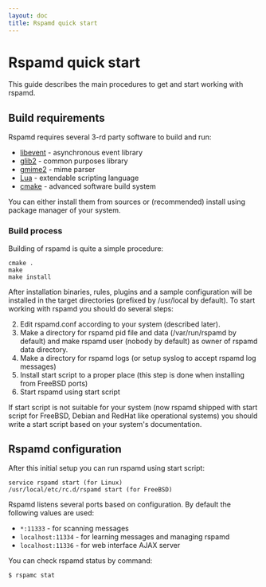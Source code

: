 ```yaml
---
layout: doc
title: Rspamd quick start
---
```


# Rspamd quick start

This guide describes the main procedures to get and start working with rspamd.

## Build requirements

Rspamd requires several 3-rd party software to build and run:

* [libevent](http://www.monkey.org/~provos/libevent/) - asynchronous event library
* [glib2](http://library.gnome.org/devel/glib/) - common purposes library
* [gmime2](http://spruce.sourceforge.net/gmime/) - mime parser
* [Lua](http://www.lua.org/) - extendable scripting language
* [cmake](http://www.cmake.org/) - advanced software build system

You can either install them from sources or (recommended) install using package manager of your system.

### Build process

Building of rspamd is quite a simple procedure:

	cmake .
	make
	make install

After installation binaries, rules, plugins and a sample configuration will be installed in the target directories (prefixed by /usr/local by default). To start working with rspamd you should do several steps:

2. Edit rspamd.conf according to your system (described later).
3. Make a directory for rspamd pid file and data (/var/run/rspamd by default) and make rspamd user (nobody by default) as owner of rspamd data directory.
4. Make a directory for rspamd logs (or setup syslog to accept rspamd log messages)
5. Install start script to a proper place (this step is done when installing from FreeBSD ports)
6. Start rspamd using start script

If start script is not suitable for your system (now rspamd shipped with start script for FreeBSD, Debian and RedHat like operational systems) you should write a start script based on your system's documentation.

## Rspamd configuration

After this initial setup you can run rspamd using start script:

	service rspamd start (for Linux)
	/usr/local/etc/rc.d/rspamd start (for FreeBSD)

Rspamd listens several ports based on configuration. By default the following values are used:
* `*:11333` - for scanning messages
* `localhost:11334` - for learning messages and managing rspamd
* `localhost:11336` - for web interface AJAX server

You can check rspamd status by command:

	$ rspamc stat
